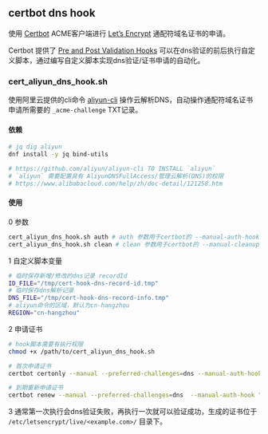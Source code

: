 ## certbot dns hook

使用 [Certbot](https://certbot.eff.org) ACME客户端进行 [Let’s Encrypt](https://letsencrypt.org) 通配符域名证书的申请。

Certbot 提供了 [Pre and Post Validation Hooks](https://certbot.eff.org/docs/using.html#pre-and-post-validation-hooks) 可以在dns验证的前后执行自定义脚本，通过编写自定义脚本实现dns验证/证书申请的自动化。

### cert_aliyun_dns_hook.sh

使用阿里云提供的cli命令 [aliyun-cli](https://github.com/aliyun/aliyun-cli) 操作云解析DNS，自动操作通配符域名证书申请所需要的 `_acme-challenge` TXT记录。

#### 依赖

``` bash
# jq dig aliyun
dnf install -y jq bind-utils

# https://github.com/aliyun/aliyun-cli TO INSTALL `aliyun`
# `aliyun` 需要配置具有 AliyunDNSFullAccess/管理云解析(DNS)的权限
# https://www.alibabacloud.com/help/zh/doc-detail/121258.htm
```

#### 使用

0 参数

``` bash
cert_aliyun_dns_hook.sh auth # auth 参数用于certbot的 --manual-auth-hook
cert_aliyun_dns_hook.sh clean # clean 参数用于certbot的 --manual-cleanup-hook
```

1 自定义脚本变量

``` bash
# 临时保存新增/修改的dns记录 recordId
ID_FILE="/tmp/cert-hook-dns-record-id.tmp"
# 临时保存dns解析记录
DNS_FILE="/tmp/cert-hook-dns-record-info.tmp"
# aliyun命令的区域，默认为cn-hangzhou
REGION="cn-hangzhou"

```

2 申请证书

``` bash
# hook脚本需要有执行权限
chmod +x /path/to/cert_aliyun_dns_hook.sh

# 首次申请证书
certbot certonly --manual --preferred-challenges=dns --manual-auth-hook "/path/to/cert_aliyun_dns_hook.sh auth" --manual-cleanup-hook "/path/to/cert_aliyun_dns_hook.sh clean" -d <example.com> -d <*.example.com>

# 到期重新申请证书
certbot renew --manual --preferred-challenges=dns  --manual-auth-hook "/path/to/cert_aliyun_dns_hook.sh auth" --manual-cleanup-hook "/path/to/cert_aliyun_dns_hook.sh clean" --deploy-hook  "systemctl restart nginx"
```

3 通常第一次执行会dns验证失败，再执行一次就可以验证成功，生成的证书位于 `/etc/letsencrypt/live/<example.com>/` 目录下。
